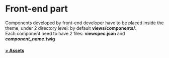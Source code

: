 # Front-end part

Components developed by front-end developer have to be placed inside the theme, under 2 directory level: by default **views/components/**.\
Each component need to have 2 files: **viewspec.json** and _**component\_name**_**.twig**

#### [> Assets](assets.md)
